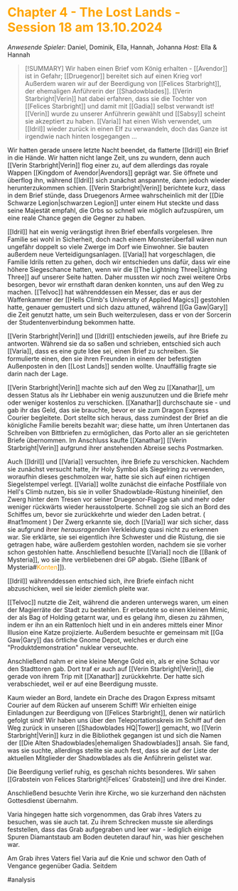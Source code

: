 
# <font color = "orange">Chapter 4 - The Lost Lands - Session 18 am 13.10.2024</font>

_Anwesende Spieler:_ Daniel, Dominik, Ella, Hannah, Johanna
_Host:_ Ella & Hannah

>[!SUMMARY]
>Wir haben einen Brief vom König erhalten - [[Avendor]] ist in Gefahr; [[Druegenor]] bereitet sich auf einen Krieg vor! Außerdem waren wir auf der Beerdigung von [[Felices Starbright]], der ehemaligen Anführerin der [[Shadowblades]]. [[Verin Starbright|Verin]] hat dabei erfahren, dass sie die Tochter von [[Felices Starbright]] und damit mit [[Gadia]] selbst verwandt ist! [[Verin]] wurde zu unserer Anführerin gewählt und [[Sabsy]] scheint sie akzeptiert zu haben. [[Varia]] hat einen Wish verwendet, um [[Idril]] wieder zurück in einen Elf zu verwandeln, doch das Ganze ist irgendwie nach hinten losgegangen ...

Wir hatten gerade unsere letzte Nacht beendet, da flatterte [[Idril]] ein Brief in die Hände. Wir hatten nicht lange Zeit, uns zu wundern, denn auch [[Verin Starbright|Verin]] flog einer zu, auf dem allerdings das royale Wappen [[Kingdom of Avendor|Avendors]] geprägt war. Sie öffnete und überflog ihn, während [[Idril]] sich zunächst anspannte, dann jedoch wieder herunterzukommen schien. [[Verin Starbright|Verin]] berichtete kurz, dass in dem Brief stünde, dass Druegenors Armee wahrscheinlich mit der [[Die Schwarze Legion|schwarzen Legion]] unter einem Hut steckte und dass seine Majestät empfahl, die Orbs so schnell wie möglich aufzuspüren, um eine reale Chance gegen die Gegner zu haben.

[[Idril]] hat ein wenig verängstigt ihren Brief ebenfalls vorgelesen. Ihre Familie sei wohl in Sicherheit, doch nach einem Monsterüberfall wären nun ungefähr doppelt so viele Zwerge im Dorf wie Einwohner. Sie bauten außerdem neue Verteidigungsanlagen. [[Varia]] hat vorgeschlagen, die Familie Idrils retten zu gehen, doch wir entschieden uns dafür, dass wir eine höhere Siegeschance hatten, wenn wir die [[The Lightning Three|Lightning Three]] auf unserer Seite hatten. Daher mussten wir noch zwei weitere Orbs besorgen, bevor wir ernsthaft daran denken konnten, uns auf den Weg zu machen. 
[[Telvoc]] hat währenddessen ein Messer, das er aus der Waffenkammer der [[Hells Climb's University of Applied Magics]] gestohlen hatte, genauer gemustert und sich dazu attuned, während [[Ga Gaw|Gary]] die Zeit genutzt hatte, um sein Buch weiterzulesen, dass er von der Sorcerin der Studentenverbindung bekommen hatte. 

[[Verin Starbright|Verin]] und [[Idril]] entschieden jeweils, auf ihre Briefe zu antworten. Während sie da so saßen und schrieben, entschied sich auch [[Varia]], dass es eine gute Idee sei, einen Brief zu schreiben. Sie formulierte einen, den sie ihren Freunden in einem der befestigten Außenposten in den [[Lost Lands]] senden wollte. Unauffällig fragte sie darin nach der Lage.

[[Verin Starbright|Verin]] machte sich auf den Weg zu [[Xanathar]], um dessen Status als ihr Liebhaber ein wenig auszunutzen und die Briefe mehr oder weniger kostenlos zu verschicken. [[Xanathar]] durchschaute sie - und gab ihr das Geld, das sie brauchte, bevor er sie zum Dragon Express Courier begleitete. Dort stellte sich heraus, dass zumindest der Brief an die königliche Familie bereits bezahlt war; diese hatte, um ihren Untertanen das Schreiben von Bittbriefen zu ermöglichen, das Porto aller an sie gerichteten Briefe übernommen. Im Anschluss kaufte [[Xanathar]] [[Verin Starbright|Verin]] aufgrund ihrer anstehenden Abreise sechs Postmarken.

Auch [[Idril]] und [[Varia]] versuchten, ihre Briefe zu verschicken. Nachdem sie zunächst versucht hatte, ihr Holy Symbol als Siegelring zu verwenden, woraufhin dieses geschmolzen war, hatte sie sich auf einen richtigen Siegelstempel verlegt. [[Varia]] wollte zunächst die einfache Postfiliale von Hell's Climb nutzen, bis sie in voller Shadowblade-Rüstung hineinlief, den Zwerg hinter dem Tresen vor seiner Druegenor-Flagge sah und mehr oder weniger rückwärts wieder herausstolperte. Schnell zog sie sich an Bord des Schiffes um, bevor sie zurückkehrte und wieder den Laden betrat. ( #nat1moment ) Der Zwerg erkannte sie, doch [[Varia]] war sich sicher, dass sie aufgrund ihrer *herausragenden* Verkleidung quasi nicht zu erkennen war. Sie erklärte, sie sei eigentlich ihre Schwester und die Rüstung, die sie getragen habe, wäre außerdem gestohlen worden, nachdem sie sie vorher schon gestohlen hatte. Anschließend besuchte [[Varia]] noch die [[Bank of Mysteria]], wo sie ihre verbliebenen drei GP abgab. (Siehe [[Bank of Mysteria#<font color = "orange">Konten</font>]]).

[[Idril]] währenddessen entschied sich, ihre Briefe einfach nicht abzuschicken, weil sie leider ziemlich pleite war. 

[[Telvoc]] nutzte die Zeit, während die anderen unterwegs waren, um einen der Magierräte der Stadt zu bestehlen. Er erbeutete so einen kleinen Mimic, der als Bag of Holding getarnt war, und es gelang ihm, diesen zu zähmen, indem er ihn an ein Rattenloch hielt und in ein anderes mittels einer Minor Illusion eine Katze projizierte. Außerdem besuchte er gemeinsam mit [[Ga Gaw|Gary]] das örtliche Gnome Depot, welches er durch eine "Produktdemonstration" nuklear verseuchte.


Anschließend nahm er eine kleine Menge Gold ein, als er eine Schau vor den Stadttoren gab.
Dort traf er auch auf [[Verin Starbright|Verin]], die gerade von ihrem Trip mit [[Xanathar]] zurückkehrte. Der hatte sich verabschiedet, weil er auf eine Beerdigung musste.

Kaum wieder an Bord, landete ein Drache des Dragon Express mitsamt Courier auf dem Rücken auf unserem Schiff! Wir erhielten einige Einladungen zur Beerdigung von [[Felices Starbright]], denen wir natürlich gefolgt sind! Wir haben uns über den Teleportationskreis im Schiff auf den Weg zurück in unseren [[Shadowblades HQ|Tower]] gemacht, wo [[Verin Starbright|Verin]] kurz in die Bibliothek gegangen ist und sich die Namen der [[Die Alten Shadowblades|ehemaligen Shadowblades]] ansah. Sie fand, was sie suchte, allerdings stellte sie auch fest, dass sie auf der Liste der aktuellen Mitglieder der Shadowblades als die Anführerin gelistet war.

Die Beerdigung verlief ruhig, es geschah nichts besonderes. Wir sahen [[Grabstein von Felices Starbright|Felices' Grabstein]] und ihre drei Kinder.

Anschließend besuchte Verin ihre Kirche, wo sie kurzerhand den nächsten Gottesdienst übernahm.

Varia hingegen hatte sich vorgenommen, das Grab ihres Vaters zu besuchen, was sie auch tat. Zu ihrem Schrecken musste sie allerdings feststellen, dass das Grab aufgegraben und leer war - lediglich einige Spuren Diamantstaub am Boden deuteten darauf hin, was hier geschehen war. 

Am Grab ihres Vaters fiel Varia auf die Knie und schwor den Oath of Vengance gegenüber Gadia. Seitdem 

#analysis